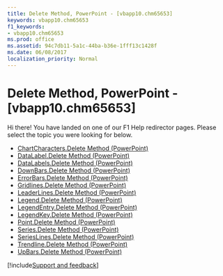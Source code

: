 ```yaml
---
title: Delete Method, PowerPoint - [vbapp10.chm65653]
keywords: vbapp10.chm65653
f1_keywords:
- vbapp10.chm65653
ms.prod: office
ms.assetid: 94c7db11-5a1c-44ba-b36e-1fff13c1428f
ms.date: 06/08/2017
localization_priority: Normal
---
```



# Delete Method, PowerPoint - [vbapp10.chm65653]

Hi there! You have landed on one of our F1 Help redirector pages. Please select the topic you were looking for below.

- [ChartCharacters.Delete Method (PowerPoint)](https://msdn.microsoft.com/library/863495ad-1656-ef43-a0c0-50682ab500eb%28Office.15%29.aspx)
- [DataLabel.Delete Method (PowerPoint)](https://msdn.microsoft.com/library/8f04a068-9e0a-ec73-7466-55ca31e1c001%28Office.15%29.aspx)
- [DataLabels.Delete Method (PowerPoint)](https://msdn.microsoft.com/library/3f08ac84-b6d4-d250-04ed-fa17a5b9eca6%28Office.15%29.aspx)
- [DownBars.Delete Method (PowerPoint)](https://msdn.microsoft.com/library/016fc70d-84c5-ab76-4046-bd4f7b625e90%28Office.15%29.aspx)
- [ErrorBars.Delete Method (PowerPoint)](https://msdn.microsoft.com/library/0bc05b47-84fb-0f5c-ae78-e74485671223%28Office.15%29.aspx)
- [Gridlines.Delete Method (PowerPoint)](https://msdn.microsoft.com/library/2f869cc2-8fe2-299e-ad3e-cba6e0e19d06%28Office.15%29.aspx)
- [LeaderLines.Delete Method (PowerPoint)](https://msdn.microsoft.com/library/75b6a628-40dd-3ee4-62f0-1d1e4f4c85b2%28Office.15%29.aspx)
- [Legend.Delete Method (PowerPoint)](https://msdn.microsoft.com/library/6b01c62e-4b62-f295-3b85-da5f13abcf18%28Office.15%29.aspx)
- [LegendEntry.Delete Method (PowerPoint)](https://msdn.microsoft.com/library/87dfd818-7315-a610-4da7-ca3b1ff74975%28Office.15%29.aspx)
- [LegendKey.Delete Method (PowerPoint)](https://msdn.microsoft.com/library/501e2252-b672-00d5-1e41-64336c512591%28Office.15%29.aspx)
- [Point.Delete Method (PowerPoint)](https://msdn.microsoft.com/library/5df17bb7-5f73-be23-43b8-fbda66b6007e%28Office.15%29.aspx)
- [Series.Delete Method (PowerPoint)](https://msdn.microsoft.com/library/36684621-b198-689a-d7b2-9dbaf2a7f8c3%28Office.15%29.aspx)
- [SeriesLines.Delete Method (PowerPoint)](https://msdn.microsoft.com/library/49fe8a74-cc15-64e0-f1b9-ab52d248a3a9%28Office.15%29.aspx)
- [Trendline.Delete Method (PowerPoint)](https://msdn.microsoft.com/library/f82667ba-dc60-8641-7b2c-d0f1a916643d%28Office.15%29.aspx)
- [UpBars.Delete Method (PowerPoint)](https://msdn.microsoft.com/library/5aeca91a-e54e-0e21-1109-f1810ee13995%28Office.15%29.aspx)

[!include[Support and feedback](~/includes/feedback-boilerplate.md)]